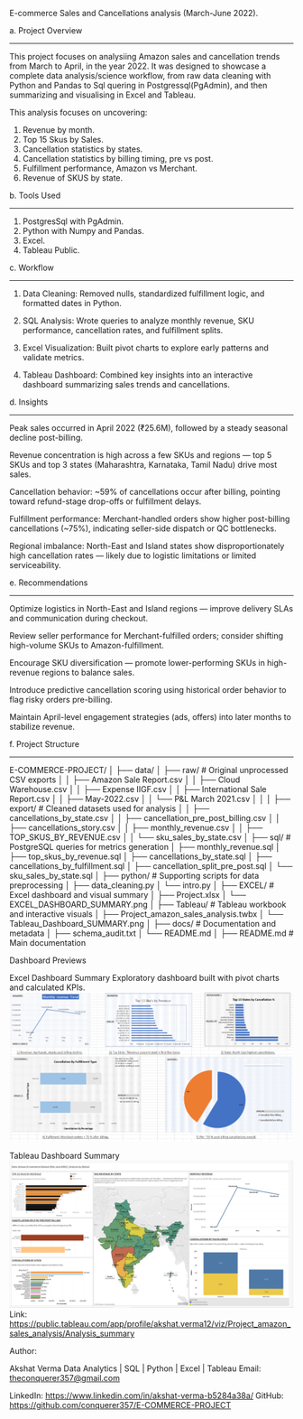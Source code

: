 E-commerce Sales and Cancellations analysis (March-June 2022).

a. Project Overview
____________________


This project focuses on analysiing Amazon sales and cancellation trends from March to April, in the year 2022.
It was designed to showcase a complete data analysis/science workflow, from raw data cleaning with Python and Pandas to Sql quering in Postgressql(PgAdmin), and then summarizing and visualising in Excel and Tableau.

This analysis focuses on uncovering:
1) Revenue by month.
2) Top 15 Skus by Sales.
3) Cancellation statistics by states.
4) Cancellation statistics by billing timing, pre vs post.
5) Fulfillment performance, Amazon vs Merchant.
6) Revenue of SKUS by state.


b. Tools Used
_______________

1) PostgresSql with PgAdmin.
2) Python with Numpy and Pandas.
3) Excel.
4) Tableau Public.

c. Workflow
_____________

1) Data Cleaning: Removed nulls, standardized fulfillment logic, and formatted dates in Python.

2) SQL Analysis: Wrote queries to analyze monthly revenue, SKU performance, cancellation rates, and fulfillment splits.

3) Excel Visualization: Built pivot charts to explore early patterns and validate metrics.

4) Tableau Dashboard: Combined key insights into an interactive dashboard summarizing sales trends and cancellations.

d. Insights
____________

Peak sales occurred in April 2022 (₹25.6M), followed by a steady seasonal decline post-billing.

Revenue concentration is high across a few SKUs and regions — top 5 SKUs and top 3 states (Maharashtra, Karnataka, Tamil Nadu) drive most sales.

Cancellation behavior: ~59% of cancellations occur after billing, pointing toward refund-stage drop-offs or fulfillment delays.

Fulfillment performance: Merchant-handled orders show higher post-billing cancellations (~75%), indicating seller-side dispatch or QC bottlenecks.

Regional imbalance: North-East and Island states show disproportionately high cancellation rates — likely due to logistic limitations or limited serviceability.

e. Recommendations
____________________

Optimize logistics in North-East and Island regions — improve delivery SLAs and communication during checkout.

Review seller performance for Merchant-fulfilled orders; consider shifting high-volume SKUs to Amazon-fulfillment.

Encourage SKU diversification — promote lower-performing SKUs in high-revenue regions to balance sales.

Introduce predictive cancellation scoring using historical order behavior to flag risky orders pre-billing.

Maintain April-level engagement strategies (ads, offers) into later months to stabilize revenue.

f. Project Structure
_____________________


E-COMMERCE-PROJECT/
│
├── data/
│   ├── raw/                          # Original unprocessed CSV exports
│   │   ├── Amazon Sale Report.csv
│   │   ├── Cloud Warehouse.csv
│   │   ├── Expense IIGF.csv
│   │   ├── International Sale Report.csv
│   │   ├── May-2022.csv
│   │   └── P&L March 2021.csv
│   │
│   ├── export/                       # Cleaned datasets used for analysis
│   │   ├── cancellations_by_state.csv
│   │   ├── cancellation_pre_post_billing.csv
│   │   ├── cancellations_story.csv
│   │   ├── monthly_revenue.csv
│   │   ├── TOP_SKUS_BY_REVENUE.csv
│   │   └── sku_sales_by_state.csv
│
├── sql/                              # PostgreSQL queries for metrics generation
│   ├── monthly_revenue.sql
│   ├── top_skus_by_revenue.sql
│   ├── cancellations_by_state.sql
│   ├── cancellations_by_fulfillment.sql
│   ├── cancellation_split_pre_post.sql
│   └── sku_sales_by_state.sql
│
├── python/                           # Supporting scripts for data preprocessing
│   ├── data_cleaning.py
│   └── intro.py
│
├── EXCEL/                            # Excel dashboard and visual summary
│   ├── Project.xlsx
│   └── EXCEL_DASHBOARD_SUMMARY.png
│
├── Tableau/                          # Tableau workbook and interactive visuals
│   ├── Project_amazon_sales_analysis.twbx
│   └── Tableau_Dashboard_SUMMARY.png
│
├── docs/                             # Documentation and metadata
│   ├── schema_audit.txt
│   └── README.md
│
├── README.md                         # Main documentation




Dashboard Previews

Excel Dashboard Summary
Exploratory dashboard built with pivot charts and calculated KPIs.
![Excel Dashboard_Summary](EXCEL/EXCEL_DASHBOARD_SUMMARY.png)

Tableau Dashboard Summary
![Tableau Dashboard Summary](Tableau/Tableau_Dashboard_Summary.png)
Link: https://public.tableau.com/app/profile/akshat.verma12/viz/Project_amazon_sales_analysis/Analysis_summary

Author:

Akshat Verma
Data Analytics | SQL | Python | Excel | Tableau
Email: theconquerer357@gmail.com

LinkedIn: https://www.linkedin.com/in/akshat-verma-b5284a38a/
GitHub: https://github.com/conquerer357/E-COMMERCE-PROJECT
